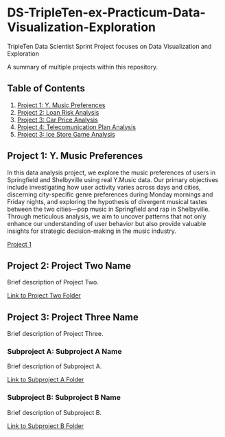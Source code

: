 # DS-TripleTen-ex-Practicum-Data-Visualization-Exploration
TripleTen Data Scientist Sprint Project focuses on Data Visualization and Exploration

A summary of multiple projects within this repository.

## Table of Contents

1. [Project 1: Y. Music Preferences](#project-1-project-one-name)
2. [Project 2: Loan Risk Analysis](#project-2-project-two-name)
3. [Project 3: Car Price Analysis](#project-3-project-three-name)
4. [Project 4: Telecomunication Plan Analysis](#project-4-project-four-name)
5. [Project 3: Ice Store Game Analysis](#project-5-project-five-name)

## Project 1: Y. Music Preferences

In this data analysis project, we explore the music preferences of users in Springfield and Shelbyville using real Y.Music data. Our primary objectives include investigating how user activity varies across days and cities, discerning city-specific genre preferences during Monday mornings and Friday nights, and exploring the hypothesis of divergent musical tastes between the two cities—pop music in Springfield and rap in Shelbyville. Through meticulous analysis, we aim to uncover patterns that not only enhance our understanding of user behavior but also provide valuable insights for strategic decision-making in the music industry.

[Project 1](./Project%1201)

## Project 2: Project Two Name

Brief description of Project Two.

[Link to Project Two Folder](./project-two)

## Project 3: Project Three Name

Brief description of Project Three.

### Subproject A: Subproject A Name

Brief description of Subproject A.

[Link to Subproject A Folder](./project-three/subproject-a)

### Subproject B: Subproject B Name

Brief description of Subproject B.

[Link to Subproject B Folder](./project-three/subproject-b)
